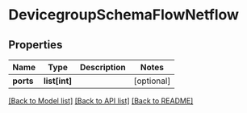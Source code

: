 # DevicegroupSchemaFlowNetflow

## Properties
Name | Type | Description | Notes
------------ | ------------- | ------------- | -------------
**ports** | **list[int]** |  | [optional] 

[[Back to Model list]](../README.md#documentation-for-models) [[Back to API list]](../README.md#documentation-for-api-endpoints) [[Back to README]](../README.md)


